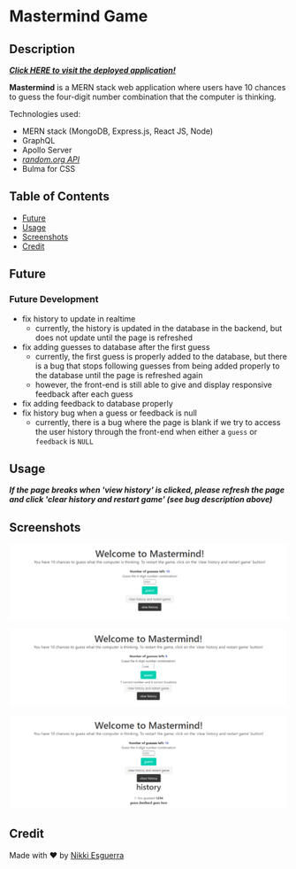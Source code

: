 # Mastermind Game

## Description

**_[Click HERE to visit the deployed application!]()_**

**Mastermind** is a MERN stack web application where users have 10 chances to guess the four-digit number combination that the computer is thinking.

Technologies used:

- MERN stack (MongoDB, Express.js, React JS, Node)
- GraphQL
- Apollo Server
- _[random.org API](https://www.random.org/clients/http/api/)_
- Bulma for CSS

## Table of Contents

- [Future](#future)
- [Usage](#usage)
- [Screenshots](#screenshots)
- [Credit](#Credit)


## Future

### Future Development

* fix history to update in realtime
  * currently, the history is updated in the database in the backend, but does not update until the page is refreshed
* fix adding guesses to database after the first guess
  * currently, the first guess is properly added to the database, but there is a bug that stops following guesses from being added properly to the database until the page is refreshed again
  * however, the front-end is still able to give and display responsive feedback after each guess
* fix adding feedback to database properly
* fix history bug when a guess or feedback is null
  * currently, there is a bug where the page is blank if we try to access the user history through the front-end when either a `guess` or `feedback` is `NULL`


## Usage

***If the page breaks when 'view history' is clicked, please refresh the page and click 'clear history and restart game' (see bug description above)***

## Screenshots

![screenshot 1 of project](assets/SS1.PNG)

![screenshot 2 of project](assets/SS2.PNG)

![screenshot 3 of project](assets/SS3.PNG)

## Credit

Made with ❤ by [Nikki Esguerra](https://github.com/desguerra)